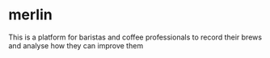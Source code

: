 # merlin

This is a platform for baristas and coffee professionals to record their brews and analyse how they can improve them